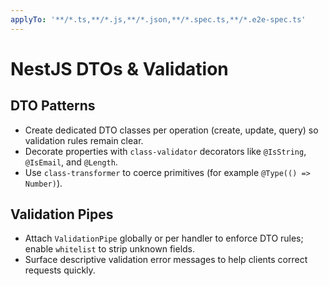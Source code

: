 ```yaml
---
applyTo: '**/*.ts,**/*.js,**/*.json,**/*.spec.ts,**/*.e2e-spec.ts'
---
```


# NestJS DTOs & Validation

## DTO Patterns
- Create dedicated DTO classes per operation (create, update, query) so validation rules remain clear.
- Decorate properties with `class-validator` decorators like `@IsString`, `@IsEmail`, and `@Length`.
- Use `class-transformer` to coerce primitives (for example `@Type(() => Number)`).

## Validation Pipes
- Attach `ValidationPipe` globally or per handler to enforce DTO rules; enable `whitelist` to strip unknown fields.
- Surface descriptive validation error messages to help clients correct requests quickly.
